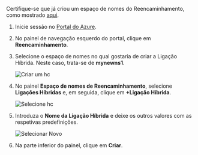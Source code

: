 Certifique-se que já criou um espaço de nomes do Reencaminhamento, como mostrado [aqui][namespace-how-to].

1. Inicie sessão no [Portal do Azure](https://portal.azure.com).
2. No painel de navegação esquerdo do portal, clique em **Reencaminhamento**.
3. Selecione o espaço de nomes no qual gostaria de criar a Ligação Híbrida. Neste caso, trata-se de **mynewns1**.
   
    ![Criar um hc](./media/relay-create-hybrid-connection-portal/create-hc-1.png)
4. No painel **Espaço de nomes de Reencaminhamento**, selecione **Ligações Híbridas** e, em seguida, clique em **+Ligação Híbrida**.
   
    ![Selecione hc](./media/relay-create-hybrid-connection-portal/create-hc-2.png)
5. Introduza o **Nome da Ligação Híbrida** e deixe os outros valores com as respetivas predefinições.
   
    ![Selecionar Novo](./media/relay-create-hybrid-connection-portal/create-hc-3.png)
6. Na parte inferior do painel, clique em **Criar**.

[namespace-how-to]: ../articles/service-bus-relay/relay-create-namespace-portal.md 

<!--HONumber=Nov16_HO2-->


